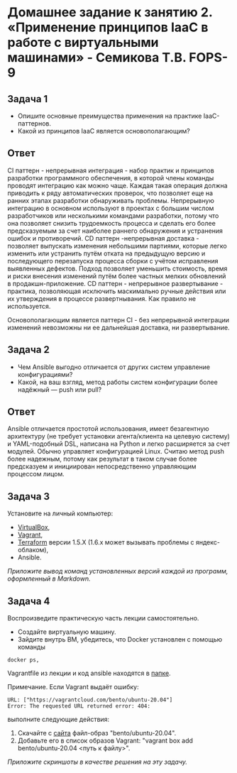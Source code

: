 # Домашнее задание к занятию 2. «Применение принципов IaaC в работе с виртуальными машинами» - Семикова Т.В. FOPS-9

## Задача 1

- Опишите основные преимущества применения на практике IaaC-паттернов.
- Какой из принципов IaaC является основополагающим?

## Ответ
CI паттерн - непрерывная интеграция - набор практик и принципов разработки программного обеспечения, в которой члены команды проводят интеграцию как можно чаще. 
Каждая такая операция должна приводить к ряду автоматических проверок, что позволяет еще на ранних этапах разработки обнаруживать проблемы. 
Непрерывную интеграцию в основном используют в проектах с большим числом разработчиков или несколькими командами разработки, потому что она позволяет снизить трудоемкость процесса 
и сделать его более предсказуемым за счет наиболее раннего обнаружения и устранения ошибок и противоречий.
CD паттерн -непрерывная доставка - позволяет выпускать изменения небольшими партиями, которые легко изменить или устранить путём отката на предыдущую версию и последующего перезапуска процесса сборки с учётом исправления
выявленных дефектов. Подход позволяет уменьшить стоимость, время и риски внесения изменений путём более частных мелких обновлений в продакшн-приложение.
CD паттерн - непрерывное развертывание - практика, позволяющая исключить маскимально ручные действия или их утверждения в процессе развертнывания. Как правило не используется.

Основополагающим является паттерн CI  - без непрерывной интеграции изменений невозможны ни ее дальнейшая доставка, ни развертывание.


## Задача 2

- Чем Ansible выгодно отличается от других систем управление конфигурациями?
- Какой, на ваш взгляд, метод работы систем конфигурации более надёжный — push или pull?

## Ответ
Ansible отличается простотой использования, имеет безагентную архитектуру (не требует установки агента/клиента на целевую систему) и YAML-подобный DSL, написана на Python и легко расширяется за счет модулей. 
Обычно управляет конфигурацией Linux.
Считаю метод push более надежным, потому как результат в таком случае более предсказуем и инициирован непосредственно управляющим процессом лицом.

## Задача 3

Установите на личный компьютер:

- [VirtualBox](https://www.virtualbox.org/),
- [Vagrant](https://github.com/netology-code/devops-materials),
- [Terraform](https://github.com/netology-code/devops-materials/blob/master/README.md)  версии 1.5.Х (1.6.х может вызывать проблемы с яндекс-облаком),
- Ansible.

*Приложите вывод команд установленных версий каждой из программ, оформленный в Markdown.*

## Задача 4 

Воспроизведите практическую часть лекции самостоятельно.

- Создайте виртуальную машину.
- Зайдите внутрь ВМ, убедитесь, что Docker установлен с помощью команды
```
docker ps,
```
Vagrantfile из лекции и код ansible находятся в [папке](https://github.com/netology-code/virt-homeworks/tree/virt-11/05-virt-02-iaac/src).

Примечание. Если Vagrant выдаёт ошибку:
```
URL: ["https://vagrantcloud.com/bento/ubuntu-20.04"]     
Error: The requested URL returned error: 404:
```

выполните следующие действия:

1. Скачайте с [сайта](https://app.vagrantup.com/bento/boxes/ubuntu-20.04) файл-образ "bento/ubuntu-20.04".
2. Добавьте его в список образов Vagrant: "vagrant box add bento/ubuntu-20.04 <путь к файлу>".

*Приложите скриншоты в качестве решения на эту задачу.*

